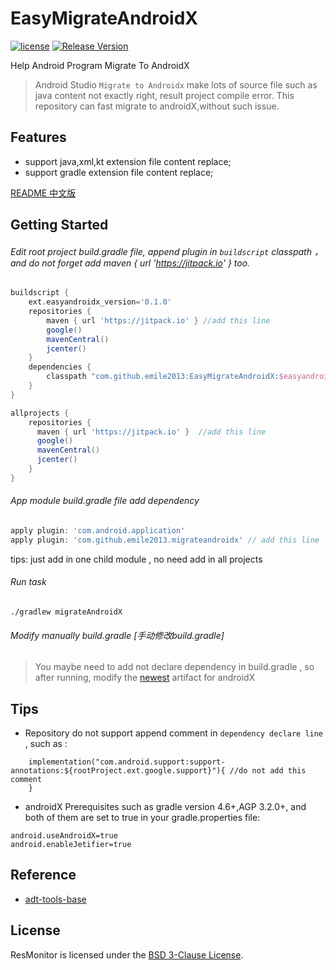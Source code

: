 # EasyMigrateAndroidX
[![license](http://img.shields.io/badge/license-BSD3-brightgreen.svg?style=flat)](https://github.com/emile2013/EasyMigrateAndroidX/tree/master/LICENSE)
[![Release Version](https://jitpack.io/v/emile2013/EasyMigrateAndroidX.svg)](https://jitpack.io/#emile2013/EasyMigrateAndroidX)


Help Android Program Migrate To AndroidX

> Android Studio `Migrate to Androidx` make lots of source file such as java content not exactly right, result project compile error. This repository can fast migrate to androidX,without such issue.

## Features
- support java,xml,kt extension file content replace;
- support gradle extension file content replace;

[README 中文版](README.zh-CN.md)

## Getting Started 

###### Edit root project build.gradle file, append plugin in  `buildscript`  classpath ，and do not forget add maven { url 'https://jitpack.io' } too.

```groovy
buildscript {
    ext.easyandroidx_version='0.1.0'
    repositories {
        maven { url 'https://jitpack.io' } //add this line
        google()
        mavenCentral()
        jcenter()
    }
    dependencies {
        classpath "com.github.emile2013:EasyMigrateAndroidX:$easyandroidx_version" //add this line
    }
}

allprojects {
    repositories {
      maven { url 'https://jitpack.io' }  //add this line
      google()
      mavenCentral()
      jcenter()
    }
}
```

###### App module build.gradle file  add  dependency

```groovy
apply plugin: 'com.android.application'
apply plugin: 'com.github.emile2013.migrateandroidx' // add this line
```
tips: just  add in one child module , no need add in all projects

###### Run task

```
./gradlew migrateAndroidX

```

###### Modify manually build.gradle [手动修改build.gradle]

> You maybe need to add not declare dependency in build.gradle , so after running, modify the [newest](https://developer.android.com/jetpack/androidx/migrate/artifact-mappings) artifact for androidX

## Tips
 
-  Repository do not support append comment in `dependency declare line` , such as  :
```aidl
    implementation("com.android.support:support-annotations:${rootProject.ext.google.support}"){ //do not add this comment
    }
```
- androidX Prerequisites such as gradle version 4.6+,AGP 3.2.0+, and both of them are set to true in your gradle.properties file:
```
android.useAndroidX=true
android.enableJetifier=true
```

## Reference
- [adt-tools-base](http://git.jetbrains.org/?p=idea/adt-tools-base.git;a=tree)

## License

ResMonitor is licensed under the [BSD 3-Clause License](./LICENSE).
